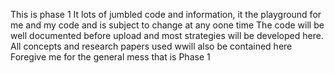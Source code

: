 This is phase 1
It lots of jumbled code and information, it the playground for me and my code and is subject to change at any oone time
The code will be well documented before upload and most strategies will be developed here. All concepts and research papers used wwill also be contained here
Foregive me for the general mess that is Phase 1
